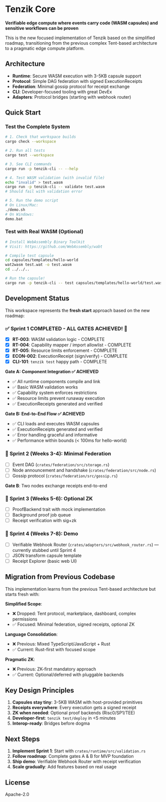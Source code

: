 # Tenzik Core

**Verifiable edge compute where events carry code (WASM capsules) and sensitive workflows can be proven**

This is the new focused implementation of Tenzik based on the simplified roadmap, transitioning from the previous complex Tent-based architecture to a pragmatic edge compute platform.

## Architecture

- **Runtime**: Secure WASM execution with 3-5KB capsule support
- **Protocol**: Simple DAG federation with signed ExecutionReceipts  
- **Federation**: Minimal gossip protocol for receipt exchange
- **CLI**: Developer-focused tooling with great DevEx
- **Adapters**: Protocol bridges (starting with webhook router)

## Quick Start

### Test the Complete System

```bash
# 1. Check that workspace builds
cargo check --workspace

# 2. Run all tests
cargo test --workspace

# 3. See CLI commands
cargo run -p tenzik-cli -- --help

# 4. Test WASM validation (with invalid file)
echo "invalid" > test.wasm
cargo run -p tenzik-cli -- validate test.wasm
# Should fail with validation error

# 5. Run the demo script
# On Linux/Mac:
./demo.sh
# On Windows:
demo.bat
```

### Test with Real WASM (Optional)

```bash
# Install WebAssembly Binary Toolkit
# Visit: https://github.com/WebAssembly/wabt

# Compile test capsule
cd capsules/templates/hello-world
wat2wasm test.wat -o test.wasm
cd ../../..

# Run the capsule!
cargo run -p tenzik-cli -- test capsules/templates/hello-world/test.wasm '{"name":"Alice"}' --metrics --show-receipt
```

## Development Status

This workspace represents the **fresh start** approach based on the new roadmap:

### ✅ Sprint 1 COMPLETED - ALL GATES ACHIEVED! 🎉

- [x] **RT-003**: WASM validation logic - COMPLETE
- [x] **RT-004**: Capability mapper / import allowlist - COMPLETE  
- [x] **RT-005**: Resource limits enforcement - COMPLETE
- [x] **ECON-002**: ExecutionReceipt (sign/verify) - COMPLETE
- [x] **CLI-101**: `tenzik test` happy path - COMPLETE

**Gate A: Component Integration ✅ ACHIEVED**
- ✅ All runtime components compile and link
- ✅ Basic WASM validation works
- ✅ Capability system enforces restrictions
- ✅ Resource limits prevent runaway execution
- ✅ ExecutionReceipts generated and verified

**Gate B: End-to-End Flow ✅ ACHIEVED**
- ✅ CLI loads and executes WASM capsules
- ✅ ExecutionReceipts generated and verified
- ✅ Error handling graceful and informative
- ✅ Performance within bounds (< 100ms for hello-world)

### 🚧 Sprint 2 (Weeks 3-4): Minimal Federation
- [ ] Event DAG (`crates/federation/src/storage.rs`)
- [ ] Node announcement and handshake (`crates/federation/src/node.rs`)
- [ ] Gossip protocol (`crates/federation/src/gossip.rs`)

**Gate B**: Two nodes exchange receipts end-to-end

### 🚧 Sprint 3 (Weeks 5-6): Optional ZK  
- [ ] ProofBackend trait with mock implementation
- [ ] Background proof job queue
- [ ] Receipt verification with sig+zk

### 🚧 Sprint 4 (Weeks 7-8): Demo
- [ ] Verifiable Webhook Router (`crates/adapters/src/webhook_router.rs`) — currently stubbed until Sprint 4
- [ ] JSON transform capsule template
- [ ] Receipt Explorer (basic web UI)

## Migration from Previous Codebase

This implementation learns from the previous Tent-based architecture but starts fresh with:

**Simplified Scope**:
- ❌ Dropped: Tent protocol, marketplace, dashboard, complex permissions
- ✅ Focused: Minimal federation, signed receipts, optional ZK

**Language Consolidation**:  
- ❌ Previous: Mixed TypeScript/JavaScript + Rust
- ✅ Current: Rust-first with focused scope

**Pragmatic ZK**:
- ❌ Previous: ZK-first mandatory approach  
- ✅ Current: Optional/deferred with pluggable backends

## Key Design Principles

1. **Capsules stay tiny**: 3-5KB WASM with host-provided primitives
2. **Receipts everywhere**: Every execution gets a signed receipt
3. **ZK when needed**: Optional proof backends (Risc0/SP1/TEE)
4. **Developer-first**: `tenzik test/deploy` in <5 minutes
5. **Interop-ready**: Bridges before dogma

## Next Steps

1. **Implement Sprint 1**: Start with `crates/runtime/src/validation.rs`
2. **Follow roadmap**: Complete gates A & B for MVP foundation
3. **Ship demo**: Verifiable Webhook Router with receipt verification
4. **Scale gradually**: Add features based on real usage

## License

Apache-2.0
